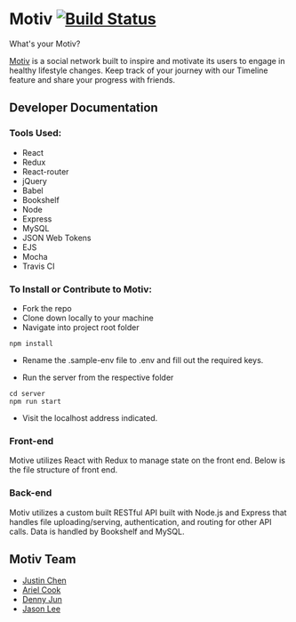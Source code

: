 # Motiv [![Build Status](https://travis-ci.org/motiv-fitness/motiv.svg?branch=dev)](https://travis-ci.org/motiv-fitness/motiv)

What's your Motiv?

[Motiv](http://www.motiv-fitness.herokuapp.com/) is a social network built to inspire and motivate its users to engage in healthy lifestyle changes. Keep track of your journey with our Timeline feature and share your progress with friends.


## Developer Documentation

### Tools Used:

* React
* Redux
* React-router
* jQuery
* Babel
* Bookshelf
* Node
* Express
* MySQL
* JSON Web Tokens
* EJS
* Mocha
* Travis CI

### To Install or Contribute to Motiv:

* Fork the repo
* Clone down locally to your machine
* Navigate into project root folder

```
npm install
```

* Rename the .sample-env file to .env and fill out the required keys.


* Run the server from the respective folder

```
cd server
npm run start
```

* Visit the localhost address indicated.


### Front-end

Motive utilizes React with Redux to manage state on the front end. Below is the file structure of front end.

### Back-end

Motiv utilizes a custom built RESTful API built with Node.js and Express that handles file uploading/serving, authentication, and routing for other API calls. Data is handled by Bookshelf and MySQL.

## Motiv Team

* [Justin Chen](https://github.com/justinpchen94)
* [Ariel Cook](https://github.com/arielMKS)
* [Denny Jun](https://github.com/dennyjun)
* [Jason Lee](https://github.com/jasonjunglee)

